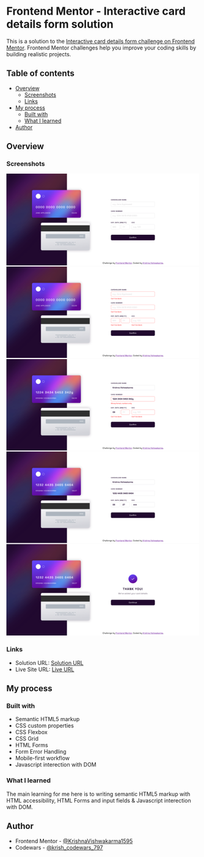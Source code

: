 # Frontend Mentor - Interactive card details form solution

This is a solution to the [Interactive card details form challenge on Frontend Mentor](https://www.frontendmentor.io/challenges/interactive-card-details-form-XpS8cKZDWw). Frontend Mentor challenges help you improve your coding skills by building realistic projects. 

## Table of contents

- [Overview](#overview)
  - [Screenshots](#screenshots)
  - [Links](#links)
- [My process](#my-process)
  - [Built with](#built-with)
  - [What I learned](#what-i-learned)  
- [Author](#author)

## Overview

### Screenshots

![](./screenshot-initial-state.png)
![](./screenshot-unfilled-error-state.png)
![](./screenshot-error-state.png)
![](./screenshot-form-filled-state.png)
![](./screenshot-thanks-state.png)

### Links

- Solution URL: [Solution URL](https://github.com/KrishnaVishwakarma1595/interactive-card-details-form)
- Live Site URL: [Live URL](https://krishnavishwakarma1595.github.io/interactive-card-details-form/)

## My process

### Built with

- Semantic HTML5 markup
- CSS custom properties
- CSS Flexbox
- CSS Grid
- HTML Forms
- Form Error Handling
- Mobile-first workflow
- Javascript interection with DOM

### What I learned

The main learning for me here is to writing semantic HTML5 markup with HTML accessibility, HTML Forms and input fields & Javascript interection with DOM.

## Author

- Frontend Mentor - [@KrishnaVishwakarma1595](https://www.frontendmentor.io/profile/KrishnaVishwakarma1595)
- Codewars - [@krish_codewars_797](https://www.codewars.com/users/krish_codewars_797)
